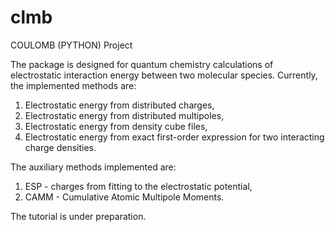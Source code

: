 clmb
====

COULOMB (PYTHON) Project

The package is designed for quantum chemistry calculations
of electrostatic interaction energy between two molecular species.
Currently, the implemented methods are:

1) Electrostatic energy from distributed charges,
2) Electrostatic energy from distributed multipoles,
3) Electrostatic energy from density cube files,
4) Electrostatic energy from exact first-order expression 
   for two interacting charge densities. 
   
The auxiliary methods implemented are:

1) ESP - charges from fitting to the electrostatic potential,
2) CAMM - Cumulative Atomic Multipole Moments.

The tutorial is under preparation. 

